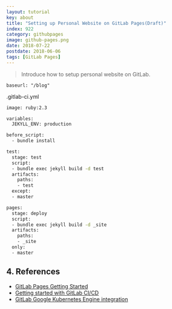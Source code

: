 ```yaml
---
layout: tutorial
key: about
title: "Setting up Personal Website on GitLab Pages(Draft)"
index: 922
category: githubpages
image: github-pages.png
date: 2018-07-22
postdate: 2018-06-06
tags: [GitLab Pages]
---
```


> Introduce how to setup personal website on GitLab.

```
baseurl: "/blog"
```

.gitlab-ci.yml
```sh
image: ruby:2.3

variables:
  JEKYLL_ENV: production

before_script:
  - bundle install

test:
  stage: test
  script:
  - bundle exec jekyll build -d test
  artifacts:
    paths:
    - test
  except:
  - master

pages:
  stage: deploy
  script:
  - bundle exec jekyll build -d _site
  artifacts:
    paths:
    - _site
  only:
  - master
```
## 4. References
* [GitLab Pages Getting Started](https://docs.gitlab.com/ee/user/project/pages/index.html)
* [Getting started with GitLab CI/CD](https://docs.GitLab.com/ee/ci/quick_start/README.html)
* [GitLab Google Kubernetes Engine integration](https://about.GitLab.com/google-cloud-platform/)

